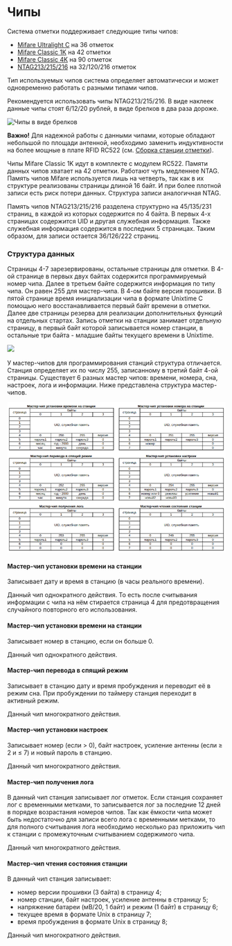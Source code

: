 # Чипы

Система отметки поддерживает следующие типы чипов:
- [Mifare Ultralight C](http://www.nxp.com/documents/data_sheet/MF0ICU2.pdf) на 36 отметок
- [Mifare Classic 1K](https://www.nxp.com/docs/en/data-sheet/MF1S50YYX_V1.pdf) на 42 отметки
- [Mifare Classic 4K](https://www.nxp.com/docs/en/data-sheet/MF1S70YYX_V1.pdf) на 90 отметок
- [NTAG213/215/216](https://www.nxp.com/docs/en/data-sheet/NTAG213_215_216.pdf) на 32/120/216 отметок

Тип используемых чипов система определяет автоматически и может одновременно работать с разными типами чипов.

Рекомендуется использовать чипы NTAG213/215/216.
В виде наклеек данные чипы стоят 6/12/20 рублей, в виде брелков в два раза дороже.

![](/Images/chip.jpg?raw=true "Чипы в виде брелков")

**Важно!** Для надежной работы с данными чипами, которые обладают небольшой по площади антенной,
необходимо заменить индуктивности на более мощные в плате RFID RC522 (см. [Сборка станции отметки](/Doc/ru/BaseStationAssembly.md)).

Чипы Mifare Classic 1K идут в комплекте с модулем RC522.
Памяти данных чипов хватает на 42 отметки. Работают чуть медленнее NTAG.
Память чипов Mifare используется лишь на четверть, так как в их структуре реализованы страницы длиной 16 байт.
И при более плотной записи есть риск потери данных. Структура записи аналогичная NTAG.

Память чипов NTAG213/215/216 разделена структурно на 45/135/231 страниц, в каждой из которых содержится по 4 байта.
В первых 4-х страницах содержится UID и другая служебная информация.
Также служебная информация содержится в последних 5 страницах.
Таким образом, для записи остается 36/126/222 страниц.

### Структура данных

Страницы 4-7 зарезервированы, остальные страницы для отметки.
В 4-ой странице в первых двух байтах содержится программируемый номер чипа.
Далее в третьем байте содержится информация по типу чипа. Он равен 255 для мастер-чипа.
В 4-ом байте версия прошивки.
В пятой странице время инициализации чипа в формате Unixtime
С помощью него восстанавливается первый байт времени в отметки.
Далее две страницы резерва для реализации дополнительных функций на отдельных стартах.
Запись отметки на станции занимает отдельную страницу,
в первый байт которой записывается номер станции, в остальные три байта - младшие байты текущего времени в Unixtime.

![](/Images/ntag.jpg?raw=true)

У мастер-чипов для программирования станций структура отличается.
Станция определяет их по числу 255, записанному в третий байт 4-ой страницы.
Существует 6 разных мастер чипов: времени, номера, сна, настроек, лога и информации.
Ниже представлена структура мастер-чипов.

![](/Images/master-card-ru.png?raw=true)

#### Мастер-чип установки времени на станции

Записывает дату и время в станцию (в часы реального времени).

Данный чип однократного действия. 
То есть после считывания информации с чипа на нём стирается страница 4
для предотвращения случайного повторного его использования.

#### Мастер-чип установки времени на станции

Записывает номер в станцию, если он больше 0.

Данный чип однократного действия. 

#### Мастер-чип перевода в спящий режим

Записывает в станцию дату и время пробуждения и переводит её в режим сна.
При пробуждении по таймеру станция переходит в активный режим.

Данный чип многократного действия. 

#### Мастер-чип установки настроек

Записывает номер (если > 0), байт настроек, усиление антенны (если ≥ 2 и ≤ 7) и новый пароль в станцию.

Данный чип многократного действия. 

#### Мастер-чип получения лога

В данный чип станция записывает лог отметок.
Если станция сохраняет лог с временными метками, то записывается лог за последние 12 дней в порядке возрастания номеров чипов.
Так как ёмкости чипа может быть недостаточно для записи всего лога с временными метками,
то для полного считывания лога необходимо несколько раз приложить чип к станции с промежуточным считыванием содержимого чипа.

Данный чип многократного действия. 

#### Мастер-чип чтения состояния станции

В данный чип станция записывает:
- номер версии прошивки (3 байта) в страницу 4;
- номер станции, байт настроек, усиление антенны в страницу 5;
- напряжение батареи (мВ/20, 1 байт) и режим (1 байт) в страницу 6;
- текущее время в формате Unix в страницу 7;
- время пробуждения в формате Unix в страницу 8;

Данный чип многократного действия. 

